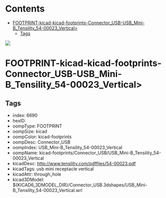 



Contents
========

* [FOOTPRINT-kicad-kicad-footprints-Connector_USB-USB_Mini-B_Tensility_54-00023_Vertical>](#footprint-kicad-kicad-footprints-connector_usb-usb_mini-b_tensility_54-00023_vertical)
	* [Tags](#tags)
  
![][im]
# FOOTPRINT-kicad-kicad-footprints-Connector_USB-USB_Mini-B_Tensility_54-00023_Vertical>

## Tags

- index: 6690
- hexID: 
- oompType: FOOTPRINT
- oompSize: kicad
- oompColor: kicad-footprints
- oompDesc: Connector_USB
- oompIndex: USB_Mini-B_Tensility_54-00023_Vertical
- oompName: kicad-footprints/Connector_USB/USB_Mini-B_Tensility_54-00023_Vertical
- kicadDesc: http://www.tensility.com/pdffiles/54-00023.pdf
- kicadTags: usb mini receptacle vertical
- kicadAttr: through_hole
- kicad3DModel: ${KICAD6_3DMODEL_DIR}/Connector_USB.3dshapes/USB_Mini-B_Tensility_54-00023_Vertical.wrl



[im]: image.png
